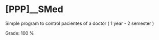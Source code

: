 # [PPP]__SMed
Simple program to control pacientes of a doctor ( 1 year - 2 semester )

Grade: 100 %
